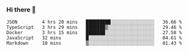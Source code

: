 ### Hi there 👋

<!--
**akosbalasko/akosbalasko** is a ✨ _special_ ✨ repository because its `README.md` (this file) appears on your GitHub profile.

Here are some ideas to get you started:

- 🔭 I’m currently working on ...
- 🌱 I’m currently learning ...
- 👯 I’m looking to collaborate on ...
- 🤔 I’m looking for help with ...
- 💬 Ask me about ...
- 📫 How to reach me: ...
- 😄 Pronouns: ...
- ⚡ Fun fact: ...
-->
<!--START_SECTION:waka-->
```text
JSON         4 hrs 20 mins   █████████░░░░░░░░░░░░░░░░   36.66 % 
TypeScript   3 hrs 29 mins   ███████▒░░░░░░░░░░░░░░░░░   29.46 % 
Docker       3 hrs 15 mins   ███████░░░░░░░░░░░░░░░░░░   27.58 % 
JavaScript   32 mins         █░░░░░░░░░░░░░░░░░░░░░░░░   04.61 % 
Markdown     10 mins         ▒░░░░░░░░░░░░░░░░░░░░░░░░   01.43 % 
```
<!--END_SECTION:waka-->
